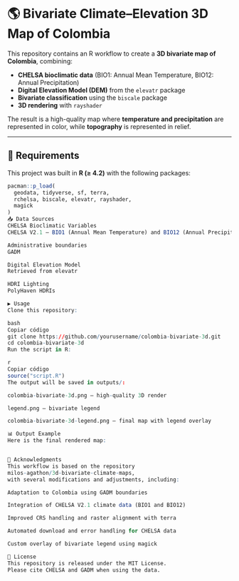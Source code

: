 # 🌎 Bivariate Climate–Elevation 3D Map of Colombia

This repository contains an R workflow to create a **3D bivariate map of Colombia**, combining:  
- **CHELSA bioclimatic data** (BIO1: Annual Mean Temperature, BIO12: Annual Precipitation)  
- **Digital Elevation Model (DEM)** from the `elevatr` package  
- **Bivariate classification** using the `biscale` package  
- **3D rendering** with `rayshader`  

The result is a high-quality map where **temperature and precipitation** are represented in color, while **topography** is represented in relief.

---

## 🔧 Requirements

This project was built in **R (≥ 4.2)** with the following packages:

```r
pacman::p_load(
  geodata, tidyverse, sf, terra,
  rchelsa, biscale, elevatr, rayshader,
  magick
)
📥 Data Sources
CHELSA Bioclimatic Variables
CHELSA V2.1 — BIO1 (Annual Mean Temperature) and BIO12 (Annual Precipitation)

Administrative boundaries
GADM

Digital Elevation Model
Retrieved from elevatr

HDRI Lighting
PolyHaven HDRIs

▶️ Usage
Clone this repository:

bash
Copiar código
git clone https://github.com/yourusername/colombia-bivariate-3d.git
cd colombia-bivariate-3d
Run the script in R:

r
Copiar código
source("script.R")
The output will be saved in outputs/:

colombia-bivariate-3d.png – high-quality 3D render

legend.png – bivariate legend

colombia-bivariate-3d-legend.png – final map with legend overlay

📊 Output Example
Here is the final rendered map:


🙏 Acknowledgments
This workflow is based on the repository
milos-agathon/3d-bivariate-climate-maps,
with several modifications and adjustments, including:

Adaptation to Colombia using GADM boundaries

Integration of CHELSA V2.1 climate data (BIO1 and BIO12)

Improved CRS handling and raster alignment with terra

Automated download and error handling for CHELSA data

Custom overlay of bivariate legend using magick

📄 License
This repository is released under the MIT License.
Please cite CHELSA and GADM when using the data.
